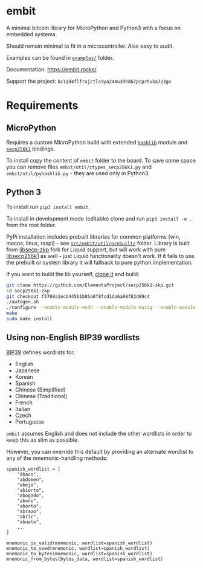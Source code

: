 # embit

A minimal bitcoin library for MicroPython and Python3 with a focus on embedded systems.

Should remain minimal to fit in a microcontroller. Also easy to audit.

Examples can be found in [`examples/`](./examples) folder.

Documentation: https://embit.rocks/

Support the project: `bc1qd4flfrxjctls9ya244u39hd67pcprhvka723gv`

# Requirements

## MicroPython

Requires a custom MicroPython build with extended [`hashlib`](https://github.com/diybitcoinhardware/f469-disco/tree/master/usermods/uhashlib) module and [`secp256k1`](https://github.com/diybitcoinhardware/secp256k1-embedded) bindings.

To install copy the content of `embit` folder to the board. To save some space you can remove files `embit/util/ctypes_secp256k1.py` and `embit/util/pyhashlib.py` - they are used only in Python3.

## Python 3

To install run `pip3 install embit`.

To install in development mode (editable) clone and run `pip3 install -e .` from the root folder.

PyPi installation includes prebuilt libraries for common platforms (win, macos, linux, raspi) - see [`src/embit/util/prebuilt/`](./src/embit/util/prebuilt/) folder. Library is built from [libsecp-zkp](https://github.com/ElementsProject/secp256k1-zkp) fork for Liquid support, but will work with pure [libsecp256k1](https://github.com/bitcoin-core/secp256k1) as well - just Liquid functionality doesn't work. If it fails to use the prebuilt or system library it will fallback to pure python implementation.

If you want to build the lib yourself, [clone it](https://github.com/ElementsProject/secp256k1-zkp) and build:

```sh
git clone https://github.com/ElementsProject/secp256k1-zkp.git
cd secp256k1-zkp
git checkout f3708a1ecb445b1b05a0f8fcd1da6a88f83d89c4
./autogen.sh
./configure --enable-module-ecdh --enable-module-musig --enable-module-recovery --enable-module-generator --enable-module-rangeproof --enable-module-schnorrsig --enable-module-surjectionproof --enable-experimental
make
sudo make install
```

## Using non-English BIP39 wordlists
[BIP39](https://github.com/bitcoin/bips/blob/master/bip-0039/bip-0039-wordlists.md) defines wordlists for:
* English
* Japanese
* Korean
* Spanish
* Chinese (Simplified)
* Chinese (Traditional)
* French
* Italian
* Czech
* Portuguese

`embit` assumes English and does not include the other wordlists in order to keep this as slim as possible.

However, you can override this default by providing an alternate wordlist to any of the mnemonic-handling methods:
```
spanish_wordlist = [
    "ábaco",
    "abdomen",
    "abeja",
    "abierto",
    "abogado",
    "abono",
    "aborto",
    "abrazo",
    "abrir",
    "abuelo",
    ...
]

mnemonic_is_valid(mnemonic, wordlist=spanish_wordlist)
mnemonic_to_seed(mnemonic, wordlist=spanish_wordlist)
mnemonic_to_bytes(mnemonic, wordlist=spanish_wordlist)
mnemonic_from_bytes(bytes_data, wordlist=spanish_wordlist)
```
